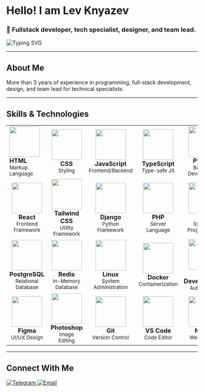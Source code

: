 <div>
  <h1>Hello! I am Lev Knyazev</h1>
  <h3>🥷 Fullstack developer, tech specialist, designer, and team lead.</h3>
  
  <div>
    <img src="https://readme-typing-svg.herokuapp.com?font=Fira+Code&pause=1000&color=36BCF7&width=435&lines=Designer;Fullstack+Developer;Tech+specialist;Team+lead" alt="Typing SVG" />
  </div>
</div>

---

## About Me

More than 3 years of experience in programming, full-stack development, design, and team lead for technical specialists.

---

## Skills & Technologies

<table width="100%">
  <tr>
    <td width="20%">
      <img src="https://skillicons.dev/icons?i=html" width="80" height="80"/><br>
      <b>HTML</b><br>
      <sub>Markup Language</sub>
    </td>
    <td align="center" width="20%">
      <img src="https://skillicons.dev/icons?i=css" width="80" height="80"/><br>
      <b>CSS</b><br>
      <sub>Styling</sub>
    </td>
    <td align="center" width="20%">
      <img src="https://skillicons.dev/icons?i=js" width="80" height="80"/><br>
      <b>JavaScript</b><br>
      <sub>Frontend/Backend</sub>
    </td>
    <td align="center" width="20%">
      <img src="https://skillicons.dev/icons?i=ts" width="80" height="80"/><br>
      <b>TypeScript</b><br>
      <sub>Type-safe JS</sub>
    </td>
    <td align="center" width="20%">
      <img src="https://skillicons.dev/icons?i=py" width="80" height="80"/><br>
      <b>Python</b><br>
      <sub>Backend Development</sub>
    </td>
  </tr>
  <tr>
    <td align="center">
      <img src="https://skillicons.dev/icons?i=react" width="80" height="80"/><br>
      <b>React</b><br>
      <sub>Frontend Framework</sub>
    </td>
    <td align="center">
      <img src="https://skillicons.dev/icons?i=tailwind" width="80" height="80"/><br>
      <b>Tailwind CSS</b><br>
      <sub>Utility Framework</sub>
    </td>
    <td align="center">
      <img src="https://skillicons.dev/icons?i=django" width="80" height="80"/><br>
      <b>Django</b><br>
      <sub>Python Framework</sub>
    </td>
    <td align="center">
      <img src="https://skillicons.dev/icons?i=php" width="80" height="80"/><br>
      <b>PHP</b><br>
      <sub>Server Language</sub>
    </td>
    <td align="center">
      <img src="https://skillicons.dev/icons?i=go" width="80" height="80"/><br>
      <b>Go</b><br>
      <sub>Systems Programming</sub>
    </td>
  </tr>
  <tr>
    <td align="center">
      <img src="https://skillicons.dev/icons?i=postgresql" width="80" height="80"/><br>
      <b>PostgreSQL</b><br>
      <sub>Relational Database</sub>
    </td>
    <td align="center">
      <img src="https://skillicons.dev/icons?i=redis" width="80" height="80"/><br>
      <b>Redis</b><br>
      <sub>In-Memory Database</sub>
    </td>
    <td align="center">
      <img src="https://skillicons.dev/icons?i=linux" width="80" height="80"/><br>
      <b>Linux</b><br>
      <sub>System Administration</sub>
    </td>
    <td align="center">
      <img src="https://skillicons.dev/icons?i=docker" width="80" height="80"/><br>
      <b>Docker</b><br>
      <sub>Containerization</sub>
    </td>
    <td align="center">
      <img src="https://skillicons.dev/icons?i=bots" width="80" height="80"/><br>
      <b>Bot Development</b><br>
      <sub>Automation</sub>
    </td>
  </tr>
  <tr>
    <td align="center">
      <img src="https://skillicons.dev/icons?i=figma" width="80" height="80"/><br>
      <b>Figma</b><br>
      <sub>UI/UX Design</sub>
    </td>
    <td align="center">
      <img src="https://skillicons.dev/icons?i=photoshop" width="80" height="80"/><br>
      <b>Photoshop</b><br>
      <sub>Image Editing</sub>
    </td>
    <td align="center">
      <img src="https://skillicons.dev/icons?i=git" width="80" height="80"/><br>
      <b>Git</b><br>
      <sub>Version Control</sub>
    </td>
    <td align="center">
      <img src="https://skillicons.dev/icons?i=vscode" width="80" height="80"/><br>
      <b>VS Code</b><br>
      <sub>Code Editor</sub>
    </td>
    <td align="center">
      <img src="https://skillicons.dev/icons?i=nginx" width="80" height="80"/><br>
      <b>Nginx</b><br>
      <sub>Web Server</sub>
    </td>
  </tr>
</table>

---

## Connect With Me

<div>
  <a href="https://t.me/knyazzevfamily">
    <img src="https://img.shields.io/badge/Telegram-blue?style=for-the-badge&logo=telegram&logoColor=white" alt="Telegram"/>
  </a>
  <!-- Добавьте другие социальные сети -->
  <a href="mailto:theknyazzev@gmail.com">
    <img src="https://img.shields.io/badge/Email-red?style=for-the-badge&logo=gmail&logoColor=white" alt="Email"/>
  </a>
</div>
